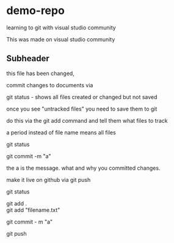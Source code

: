 # demo-repo

learning to git with visual studio community

This was made on visual studio community

## Subheader

this file has been changed,

commit changes to documents via

git status - shows all files created or changed but not saved

once you see "untracked files" you need to save them to git

do this via the git add command and tell them what files to track

a period instead of file name means all files

git status

git commit -m "a"  

the a is the message.
 what and why you committed changes.

 make it live on github via git push




 git status

 git add .    
 git add "filename.txt"

 git commit - m "a"

 git push